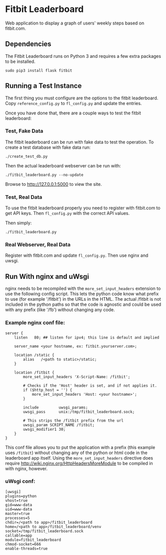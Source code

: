 Fitbit Leaderboard
==================

Web application to display a graph of users' weekly steps based on fitbit.com.

Dependencies
------------

The Fitbit Leaderboard runs on Python 3 and requires a few extra packages
to be installed.

    sudo pip3 install flask fitbit



Running a Test Instance
-----------------------

The first thing you must configure are the options to the fitbit leaderboard.
Copy `reference_config.py` to `fl_config.py` and update the entries.

Once you have done that, there are a couple ways to test the fitbit leaderboard:

### Test, Fake Data

The fitbit leaderboard can be run with fake data to test the operation. To
create a test database with fake data run:

    ./create_test_db.py

Then the actual leaderboard webserver can be run with:

    ./fitbit_leaderboard.py --no-update

Browse to http://127.0.0.1:5000 to view the site.

### Test, Real Data

To use the fitbit leaderboard properly you need to register with fitbit.com
to get API keys. Then `fl_config.py` with the correct API values.

Then simply:

    ./fitbit_leaderboard.py

### Real Webserver, Real Data

Register with fitbit.com and update `fl_config.py`. Then use nginx and uwsgi.


Run With nginx and uWsgi
------------------------

nginx needs to be recompiled with the `more_set_input_headers` extension
to use the following config script. This lets the python code know what
prefix to use (for example '/fitbit') in the URLs in the HTML. The actual
/fitbit is not included in the python paths so that the code is agnostic
and could be used with any prefix (like '/fb') without changing any code.

### Example nginx conf file:

	server {
		listen   80; ## listen for ipv4; this line is default and implied

		server_name <your hostname, ex: fitbit.yourserver.com>;

		location /static {
			alias	/<path to static>/static;
		}

		location /fitbit {
			more_set_input_headers 'X-Script-Name: /fitbit';

			# Checks if the 'Host' header is set, and if not applies it.
			if ($http_host = '') {
				more_set_input_headers 'Host: <your hostname>';
			}

			include         uwsgi_params;
			uwsgi_pass      unix:/tmp/fitbit_leaderboard.sock;

			# This strips the /fitbit prefix from the url
			uwsgi_param	SCRIPT_NAME /fitbit;
			uwsgi_modifier1 30;
		}
	}

This conf file allows you to put the application with a prefix (this example
uses `/fitbit`) without changing any of the python or html code in the
leaderboard app itself. Using the `more_set_input_headers` directive does
require http://wiki.nginx.org/HttpHeadersMoreModule to be compiled in with
nginx, however.

### uWsgi conf:

	[uwsgi]
	plugins=python
	vhost=true
	gid=www-data
	uid=www-data
	master=true
	processes=5
	chdir=/<path to app>/fitbit_leaderboard
	home=/<path to app>/fitbit_leaderboard/venv
	socket=/tmp/fitbit_leaderboard.sock
	callable=app
	module=fitbit_leaderboard
	chmod-socket=666
	enable-threads=true
